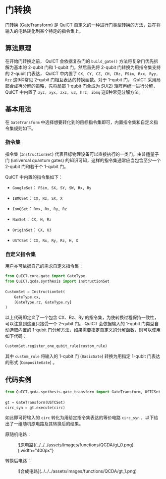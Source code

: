 # 门转换

门转换 (GateTransform) 是 QuICT 自定义的一种进行门类型转换的方法，旨在将输入的电路转化到某个特定的指令集上。

## 算法原理

在开始门转换之前， QuICT 会依据复杂门的 `build_gate()` 方法将复杂门优先拆解为基本的 2-qubit 门和 1-qubit 门。然后首先将 2-qubit 门转换为用指令集支持的 2-qubit 门表达， QuICT 中内置了 `CX, CY, CZ, CH, CRz, FSim, Rxx, Ryy, Rzz` 这9种常见 2-qubit 门相互表达的转换函数。对于 1-qubit 门， QuICT 采用局部合成再分解的策略，先将局部 1-qubit 门合成为 $SU(2)$ 矩阵再统一进行分解， QuICT 中内置了 `zyz, xyx, zxz, u3, hrz, ibmq` 这6种常见分解方法。

## 基本用法

在 `GateTransform` 中选择想要转化到的目标指令集即可，内置指令集和自定义指令集规则如下。

### 指令集

指令集 (`InstructionSet`) 代表目标物理设备可以直接执行的一类门。由普适量子门 (universal quantum gates) 的知识可知，这样的指令集通常应当包含至少一个 2-qubit 门和若干个 1-qubit 门。

QuICT 中内置的指令集如下：

- `GoogleSet`： `FSim, SX, SY, SW, Rx, Ry`

- `IBMQSet`： `CX, Rz, SX, X`

- `IonQSet`： `Rxx, Rx, Ry, Rz`

- `NamSet`： `CX, H, Rz`

- `OriginSet`： `CX, U3`

- `USTCSet`： `CX, Rx, Ry, Rz, H, X`

### 自定义指令集

用户亦可依据自己的需求自定义指令集：

``` python
from QuICT.core.gate import GateType
from QuICT.qcda.synthesis import InstructionSet

CustomSet = InstructionSet(
    GateType.cx,
    [GateType.rz, GateType.ry]
)
```

以上代码即定义了一个包含 CX、Rz、Ry 的指令集，为使转换过程保持一致性，可以注意到这里只接受一个 2-qubit 门。 QuICT 会依据输入的 1-qubit 门类型自动选取内置的 1-qubit 门分解方法，如果需要指定自定义的分解函数，则可以使用如下代码：

``` python
CustomSet.register_one_qubit_rule(custom_rule)
```

其中 `custom_rule` 将输入的 1-qubit 门 (`BasicGate`) 转换为用指定 1-qubit 门表达的形式 (`CompositeGate`) 。

## 代码实例

``` python
from QuICT.qcda.synthesis.gate_transform import GateTransform, USTCSet

gt = GateTransform(USTCSet)
circ_syn = gt.execute(circ)
```

如此即可将输入的 `circ` 转化为用给定指令集表达的等价电路 `circ_syn` ，以下给出了一组随机原电路及其转换后的结果。

原随机电路：

<figure markdown>
![原电路](../../../assets/images/functions/QCDA/gt_0.png){:width="400px"}
</figure>

转换后电路：

<figure markdown>
![合成电路](../../../assets/images/functions/QCDA/gt_1.png)
</figure>